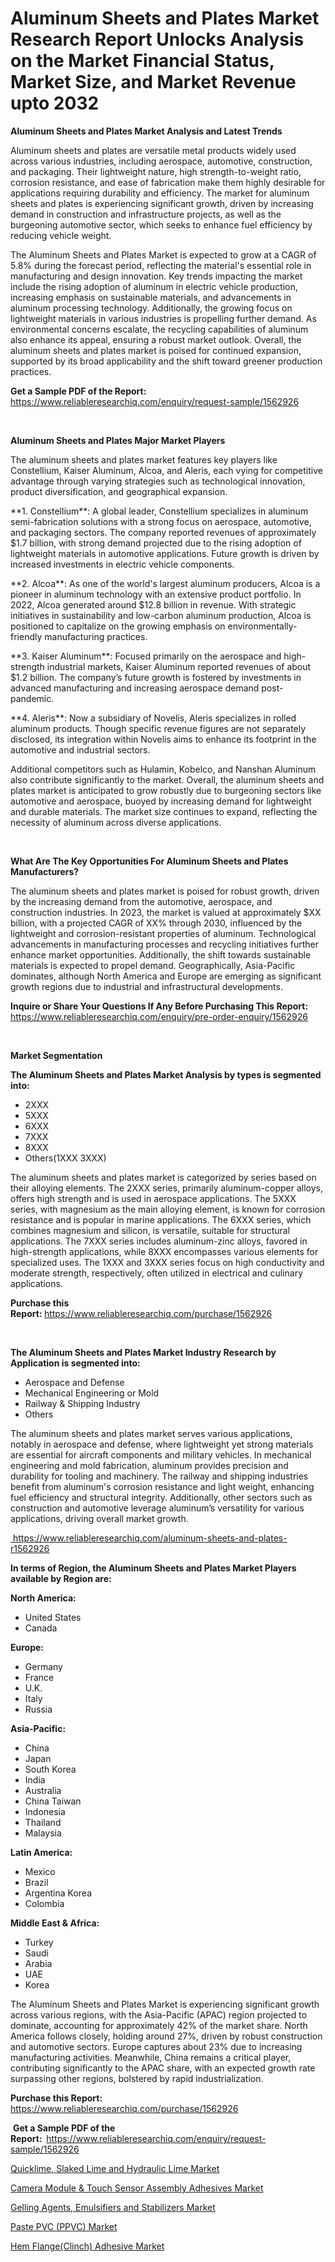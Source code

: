 <p><h1>Aluminum Sheets and Plates Market Research Report Unlocks Analysis on the Market Financial Status, Market Size, and Market Revenue upto 2032</h1></p><p><strong>Aluminum Sheets and Plates Market Analysis and Latest Trends</strong></p>
<p><p>Aluminum sheets and plates are versatile metal products widely used across various industries, including aerospace, automotive, construction, and packaging. Their lightweight nature, high strength-to-weight ratio, corrosion resistance, and ease of fabrication make them highly desirable for applications requiring durability and efficiency. The market for aluminum sheets and plates is experiencing significant growth, driven by increasing demand in construction and infrastructure projects, as well as the burgeoning automotive sector, which seeks to enhance fuel efficiency by reducing vehicle weight.</p><p>The Aluminum Sheets and Plates Market is expected to grow at a CAGR of 5.8% during the forecast period, reflecting the material's essential role in manufacturing and design innovation. Key trends impacting the market include the rising adoption of aluminum in electric vehicle production, increasing emphasis on sustainable materials, and advancements in aluminum processing technology. Additionally, the growing focus on lightweight materials in various industries is propelling further demand. As environmental concerns escalate, the recycling capabilities of aluminum also enhance its appeal, ensuring a robust market outlook. Overall, the aluminum sheets and plates market is poised for continued expansion, supported by its broad applicability and the shift toward greener production practices.</p></p>
<p><strong>Get a Sample PDF of the Report:&nbsp;</strong> <a href="https://www.reliableresearchiq.com/enquiry/request-sample/1562926?utm_campaign=904&utm_medium=2&utm_source=Github&utm_content=ia&utm_term=02042025&utm_id=aluminum-sheets-and-plates">https://www.reliableresearchiq.com/enquiry/request-sample/1562926</a></p>
<p>&nbsp;</p>
<p><strong>Aluminum Sheets and Plates Major Market Players</strong></p>
<p><p>The aluminum sheets and plates market features key players like Constellium, Kaiser Aluminum, Alcoa, and Aleris, each vying for competitive advantage through varying strategies such as technological innovation, product diversification, and geographical expansion.</p><p>**1. Constellium**: A global leader, Constellium specializes in aluminum semi-fabrication solutions with a strong focus on aerospace, automotive, and packaging sectors. The company reported revenues of approximately $1.7 billion, with strong demand projected due to the rising adoption of lightweight materials in automotive applications. Future growth is driven by increased investments in electric vehicle components.</p><p>**2. Alcoa**: As one of the world's largest aluminum producers, Alcoa is a pioneer in aluminum technology with an extensive product portfolio. In 2022, Alcoa generated around $12.8 billion in revenue. With strategic initiatives in sustainability and low-carbon aluminum production, Alcoa is positioned to capitalize on the growing emphasis on environmentally-friendly manufacturing practices.</p><p>**3. Kaiser Aluminum**: Focused primarily on the aerospace and high-strength industrial markets, Kaiser Aluminum reported revenues of about $1.2 billion. The company’s future growth is fostered by investments in advanced manufacturing and increasing aerospace demand post-pandemic.</p><p>**4. Aleris**: Now a subsidiary of Novelis, Aleris specializes in rolled aluminum products. Though specific revenue figures are not separately disclosed, its integration within Novelis aims to enhance its footprint in the automotive and industrial sectors.</p><p>Additional competitors such as Hulamin, Kobelco, and Nanshan Aluminum also contribute significantly to the market. Overall, the aluminum sheets and plates market is anticipated to grow robustly due to burgeoning sectors like automotive and aerospace, buoyed by increasing demand for lightweight and durable materials. The market size continues to expand, reflecting the necessity of aluminum across diverse applications.</p></p>
<p>&nbsp;</p>
<p><strong>What Are The Key Opportunities For Aluminum Sheets and Plates Manufacturers?</strong></p>
<p><p>The aluminum sheets and plates market is poised for robust growth, driven by the increasing demand from the automotive, aerospace, and construction industries. In 2023, the market is valued at approximately $XX billion, with a projected CAGR of XX% through 2030, influenced by the lightweight and corrosion-resistant properties of aluminum. Technological advancements in manufacturing processes and recycling initiatives further enhance market opportunities. Additionally, the shift towards sustainable materials is expected to propel demand. Geographically, Asia-Pacific dominates, although North America and Europe are emerging as significant growth regions due to industrial and infrastructural developments.</p></p>
<p><strong>Inquire or Share Your Questions If Any Before Purchasing This Report:</strong> <a href="https://www.reliableresearchiq.com/enquiry/pre-order-enquiry/1562926?utm_campaign=904&utm_medium=2&utm_source=Github&utm_content=ia&utm_term=02042025&utm_id=aluminum-sheets-and-plates">https://www.reliableresearchiq.com/enquiry/pre-order-enquiry/1562926</a></p>
<p>&nbsp;</p>
<p><strong>Market Segmentation</strong></p>
<p><strong>The Aluminum Sheets and Plates Market Analysis by types is segmented into:</strong></p>
<p><ul><li>2XXX</li><li>5XXX</li><li>6XXX</li><li>7XXX</li><li>8XXX</li><li>Others(1XXX 3XXX)</li></ul></p>
<p><p>The aluminum sheets and plates market is categorized by series based on their alloying elements. The 2XXX series, primarily aluminum-copper alloys, offers high strength and is used in aerospace applications. The 5XXX series, with magnesium as the main alloying element, is known for corrosion resistance and is popular in marine applications. The 6XXX series, which combines magnesium and silicon, is versatile, suitable for structural applications. The 7XXX series includes aluminum-zinc alloys, favored in high-strength applications, while 8XXX encompasses various elements for specialized uses. The 1XXX and 3XXX series focus on high conductivity and moderate strength, respectively, often utilized in electrical and culinary applications.</p></p>
<p><strong>Purchase this Report:&nbsp;</strong><a href="https://www.reliableresearchiq.com/purchase/1562926?utm_campaign=904&utm_medium=2&utm_source=Github&utm_content=ia&utm_term=02042025&utm_id=aluminum-sheets-and-plates">https://www.reliableresearchiq.com/purchase/1562926</a></p>
<p>&nbsp;</p>
<p><strong>The Aluminum Sheets and Plates Market Industry Research by Application is segmented into:</strong></p>
<p><ul><li>Aerospace and Defense</li><li>Mechanical Engineering or Mold</li><li>Railway & Shipping Industry</li><li>Others</li></ul></p>
<p><p>The aluminum sheets and plates market serves various applications, notably in aerospace and defense, where lightweight yet strong materials are essential for aircraft components and military vehicles. In mechanical engineering and mold fabrication, aluminum provides precision and durability for tooling and machinery. The railway and shipping industries benefit from aluminum's corrosion resistance and light weight, enhancing fuel efficiency and structural integrity. Additionally, other sectors such as construction and automotive leverage aluminum’s versatility for various applications, driving overall market growth.</p></p>
<p><a href="https://www.reliableresearchiq.com/aluminum-sheets-and-plates-r1562926?utm_campaign=904&utm_medium=2&utm_source=Github&utm_content=ia&utm_term=02042025&utm_id=aluminum-sheets-and-plates">&nbsp;https://www.reliableresearchiq.com/aluminum-sheets-and-plates-r1562926</a></p>
<p><strong>In terms of Region, the Aluminum Sheets and Plates Market Players available by Region are:</strong></p>
<p>
    <p> <strong> North America: </strong>
        <ul>
            <li>United States</li>
            <li>Canada</li>
        </ul>
        </p> 
    <p> <strong> Europe: </strong>
        <ul>
            <li>Germany</li>
            <li>France</li>
            <li>U.K.</li>
            <li>Italy</li>
            <li>Russia</li>
        </ul>
        </p> 
    <p> <strong> Asia-Pacific: </strong>
        <ul>
            <li>China</li>
            <li>Japan</li>
            <li>South Korea</li>
            <li>India</li>
            <li>Australia</li>
            <li>China Taiwan</li>
            <li>Indonesia</li>
            <li>Thailand</li>
            <li>Malaysia</li>
        </ul>
        </p> 
    <p> <strong> Latin America: </strong>
        <ul>
            <li>Mexico</li>
            <li>Brazil</li>
            <li>Argentina Korea</li>
            <li>Colombia</li>
        </ul>
        </p> 
    <p> <strong> Middle East & Africa: </strong>
        <ul>
            <li>Turkey</li>
            <li>Saudi</li>
            <li>Arabia</li>
            <li>UAE</li>
            <li>Korea</li>
        </ul>
    </p>
    </p>
<p><p>The Aluminum Sheets and Plates Market is experiencing significant growth across various regions, with the Asia-Pacific (APAC) region projected to dominate, accounting for approximately 42% of the market share. North America follows closely, holding around 27%, driven by robust construction and automotive sectors. Europe captures about 23% due to increasing manufacturing activities. Meanwhile, China remains a critical player, contributing significantly to the APAC share, with an expected growth rate surpassing other regions, bolstered by rapid industrialization.</p></p>
<p><strong>Purchase this Report: </strong><a href="https://www.reliableresearchiq.com/purchase/1562926?utm_campaign=904&utm_medium=2&utm_source=Github&utm_content=ia&utm_term=02042025&utm_id=aluminum-sheets-and-plates">https://www.reliableresearchiq.com/purchase/1562926</a></p>
<p>&nbsp;<strong>Get a Sample PDF of the Report:&nbsp;&nbsp;</strong><a href="https://www.reliableresearchiq.com/enquiry/request-sample/1562926?utm_campaign=904&utm_medium=2&utm_source=Github&utm_content=ia&utm_term=02042025&utm_id=aluminum-sheets-and-plates">https://www.reliableresearchiq.com/enquiry/request-sample/1562926</a></p>
<p><strong></strong></p>
<p><p><a href="https://github.com/tentandyik/Market-Research-Report-List-1/blob/main/quicklime-slaked-lime-and-hydraulic-lime-market.md?utm_campaign=904&utm_medium=2&utm_source=Github&utm_content=ia&utm_term=02042025&utm_id=aluminum-sheets-and-plates">Quicklime, Slaked Lime and Hydraulic Lime Market</a></p><p><a href="https://github.com/negrocybul4w/Market-Research-Report-List-1/blob/main/camera-module-touch-sensor-assembly-adhesives-market.md?utm_campaign=904&utm_medium=2&utm_source=Github&utm_content=ia&utm_term=02042025&utm_id=aluminum-sheets-and-plates">Camera Module & Touch Sensor Assembly Adhesives Market</a></p><p><a href="https://github.com/myongfranzcs/Market-Research-Report-List-1/blob/main/gelling-agents-emulsifiers-and-stabilizers-market.md?utm_campaign=904&utm_medium=2&utm_source=Github&utm_content=ia&utm_term=02042025&utm_id=aluminum-sheets-and-plates">Gelling Agents, Emulsifiers and Stabilizers Market</a></p><p><a href="https://github.com/lonanweaseh4/Market-Research-Report-List-1/blob/main/paste-pvc-ppvc-market.md?utm_campaign=904&utm_medium=2&utm_source=Github&utm_content=ia&utm_term=02042025&utm_id=aluminum-sheets-and-plates">Paste PVC (PPVC) Market</a></p><p><a href="https://github.com/biandnikelrs/Market-Research-Report-List-1/blob/main/hem-flangeclinch-adhesive-market.md?utm_campaign=904&utm_medium=2&utm_source=Github&utm_content=ia&utm_term=02042025&utm_id=aluminum-sheets-and-plates">Hem Flange(Clinch) Adhesive Market</a></p></p>
